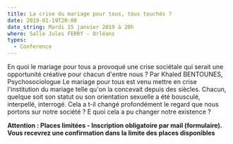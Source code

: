 ```yaml
---
title: La crise du mariage pour tous, tous touchés ?
date: 2019-01-19T20:00
date_string: Mardi 15 janvier 2019 à 20h
where: Salle Jules FERRY - Orléans
types:
  - Conference
---
```


En quoi le mariage pour tous a provoqué une crise sociétale qui serait une opportunité créative pour chacun d'entre nous ?
Par Khaled BENTOUNES, Psychosociologue 
Le mariage pour tous est venu mettre en crise l'institution du mariage telle qu'on la concevait depuis des siècles. Chacun, quelque soit son statut ou son orientation sexuelle a été bousculé, interpellé, interrogé. Cela a t-il changé profondément le regard que nous portons sur notre société ? E quoi cela a pu changer notre existence ?

__Attention : Places limitées - Inscription obligatoire par mail (formulaire). Vous recevrez une confirmation dans la limite des places disponibles__
